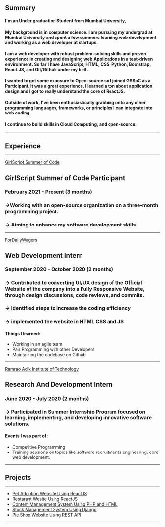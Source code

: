 ## Summary

#### I'm an Under graduation Student from Mumbai University,

#### My background is in computer science. I am pursuing my undergrad at Mumbai University and spent a few summers learning web development and working as a web developer at startups.

#### I am a web developer with robust problem-solving skills and proven experience in creating and designing web Applications in a test-driven environment. So far I have JavaScript, HTML, CSS, Python, Bootstrap, React.JS, and Git/Github under my belt.

#### I wanted to get some exposure to Open-source so I joined GSSoC as a Participant. It was a great experience. I learned a ton about application design and I got to really understand the core of ReactJS.

#### Outside of work, I've been enthusiastically grabbing onto any other programming languages, frameworks, or principles I can integrate into web coding.

#### I continue to build skills in Cloud Computing, and open-source.

---
## Experience

---
[GirlScript Summer of Code](pdf/gssoc.pdf)
## GirlScript Summer of Code Participant
### February 2021 - Present (3 months)
### ->Working with an open-source organization on a three-month programming project.
### -> Aiming to enhance my software development skills.

---
[ForDailyWagers](/pdf/fordaily.pdf)
## Web Development Intern
### September 2020 - October 2020 (2 months)
### -> Contributed to converting UI/UX design of the Official Website of the company into a Fully Responsive Website, through design discussions, code reviews, and commits.
### -> Identified steps to increase the coding efficiency
### -> implemented the website in HTML CSS and JS

#### Things I learned:
- Working in an agile team
- Pair Programming with other Developers
- Maintaining the codebase on Github

---
[Ramrao Adik Institute of Technology](/pdf/rait.pdf)
## Research And Development Intern
### June 2020 - July 2020 (2 months)
### -> Participated in Summer Internship Program focused on learning, implementing, and developing innovative software solutions.
#### Events I was part of:
- Competitive Programming
- Training sessions on topics like software recruitments engineering, core web
development.

---

## Projects

---
- [Pet Adoption Website Using ReactJS](images/pet.png)
- [Restarant Wesite Using ReactJS](images/rest.png)
- [Content Management System Using PHP and HTML](images/bank.png)
- [Stock Management System Using Django](images/stock.jpg)
- [Pie Shop Website Using REST API](https://github.com/mrunalvilas/Bethany-sPieShop)


---




